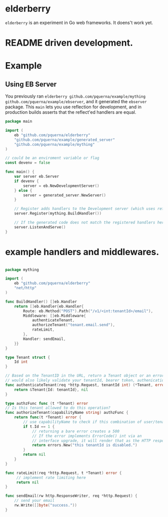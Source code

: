 # elderberry

`elderberry` is an experiment in Go web frameworks.  It doens't work yet.

# README driven development.

# Example

## Using EB Server

You previously ran `elderberry github.com/pquerna/example/mything github.com/pquerna/example/ebserver`, and it generated the `ebserver` package. This `main` lets you use reflection for development, and in production builds asserts that the reflect'ed handlers are equal.

```go
package main

import (
	eb "github.com/pquerna/elderberry"
	"github.com/pquerna/example/generated_server"
	"github.com/pquerna/example/mything"
)

// could be an enviroment variable or flag
const devenv = false

func main() {
	var server eb.Server
	if devenv {
		server = eb.NewDevelopmentServer()
	} else {
		server = generated_server.NewServer()
	}

	// Register adds handlers to the Development server (which uses reflection
	server.Register(mything.BuildHandler())

	// If the generated code does not match the registered handlers here when using `generated_server`, elderberry will panic().
	server.ListenAndServe()
}

```

# example handlers and middlewares.

```go

package mything

import (
	eb "github.com/pquerna/elderberry"
	"net/http"
)

func BuildHandler() []eb.Handler
	return []eb.Handler{eb.Handler{
		Route: eb.Method("POST").Path("/v1/<int:tenantId>/email"),
		Middleware: []eb.Middleware{
			authenticateTenant,
			authorizeTenant("tenant.email.send"),
			rateLimit,
		},
		Handler: sendEmail,
	}}
}

type Tenant struct {
	Id int	
}

// Based on the TenantID in the URL, return a Tenant object or an error.
// would also likely validate your tenantId, bearer token, authenication, etc here.
func authenticateTenant(req *http.Request, tenantId int) (*Tenant, error) {
	return &Tenant{Id: tenantId}, nil
}

type authzFunc func (t *Tenant) error
// Is this tenant allowed to do this operation?
func authorizeTenant(capabilityName string) authzFunc {
	return func(t *Tenant) error {
		// use capabilityName to check if this combination of user/tenant can do this operation.
		if t.Id == 1 {
			// returning a bare error creates a 500
			// If the error implements ErrorCode() int via an
			// interface upgrade, it will render that as the HTTP response code.
			return errors.New("this tenantId is disabled.")
		}
		return nil
	}	
}

func rateLimit(req *http.Request, t *Tenant) error {
	 // implement rate limiting here
	 return nil
}

func sendEmail(rw http.ResponseWriter, req *http.Request) {
	// send your email
	rw.Write([]byte("success."))
}

```

